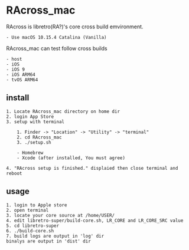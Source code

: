 RAcross_mac
===========

RAcross is libretro(RA?)'s core cross build emvironment.

	- Use macOS 10.15.4 Catalina (Vanilla)

RAcross_mac can test follow cross builds

	- host
	- iOS
	- iOS 9
	- iOS ARM64
	- tvOS ARM64

install
-------

	1. Locate RAcross_mac directory on home dir
	2. login App Store
	3. setup with terminal

		1. Finder -> "Location" -> "Utility" -> "terminal"
		2. cd RAcross_mac
		3. ./setup.sh

		- Homebrew
		- Xcode (after installed, You must agree)

	4. "RAcross setup is finished." displaied then close terminal and reboot

usage
-----

	1. login to Apple store
	2. open terminal
	3. locate your core source at /home/USER/
	4. edit libretro-super/build-core.sh, LR_CORE and LR_CORE_SRC value
	5. cd libretro-super
	6. ./build-core.sh
	7. build logs are output in 'log' dir  
	binalys are output in 'dist' dir


